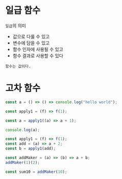 # 일급 함수

`일급`의 의미

- 값으로 다룰 수 있고
- 변수에 담을 수 있고
- 함수 인자에 사용될 수 있고
- 함수 결과로 사용할 수 있다

`함수는 값이다.`

# 고차 함수

```js
const a = () => () => console.log("hello world");
```

```js
const apply1 = (f) => f(1);

const a = apply1((a) => a + 1);

console.log(a);
```

```js
const apply1 = (f) => f(1);
const add = (a) => a + 2;
const b = apply1(add);
```

```js
const addMaker = (a) => (b) => a + b;
addMaker(1)(2);

const sum10 = addMaker(10);
```
